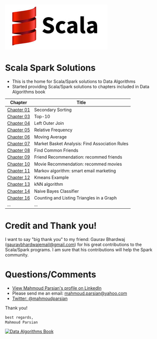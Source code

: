![Scala Spark Solutions](./scala.jpeg)

Scala Spark Solutions
=====================
* This is the home for Scala/Spark solutions to Data Algorithms
* Started providing Scala/Spark solutions to chapters included 
  in Data Algorithms book

Chapter                             |  Title                                          |
----------------------------------- | ----------------------------------------------- | 
[Chapter 01](./chap01/scala/)       |  Secondary Sorting                              | 
[Chapter 03](./chap03/scala/)       |  Top-10                                         |
[Chapter 04](./chap04/scala/)       |  Left Outer Join                                |
[Chapter 05](./chap05/scala/)       |  Relative Frequency                             |
[Chapter 06](./chap06/scala/)       |  Moving Average                                 |
[Chapter 07](./chap07/scala/)       |  Market Basket Analysis: Find Association Rules |
[Chapter 08](./chap08/scala/)       |  Find Common Friends                            |
[Chapter 09](./chap09/scala/)       |  Friend Recommendation: recommed friends        |
[Chapter 10](./chap10/scala/)       |  Movie Recommendation: recommed movies          |
[Chapter 11](./chap11/scala/)       |  Markov algorithm: smart email marketing        |
[Chapter 12](./chap12/scala/)       |  Kmeans Example                                 |
[Chapter 13](./chap13/scala/)       |  kNN algorithm                                  |
[Chapter 14](./chap14/scala/)       |  Naive Bayes Classifier                         |
[Chapter 16](./chap16/scala/)       |  Counting and Listing Triangles in a Graph      |
...                                 |  ...                                            |

Credit and Thank you!
=====================
I want to say "big thank you" to my friend: Gaurav 
Bhardwaj (<gauravbhardwajemail@gmail.com>) for his 
great contributions to the Scala/Spark programs. I am 
sure that his contributions will help the Spark community.

Questions/Comments
==================
* [View Mahmoud Parsian's profile on LinkedIn](http://www.linkedin.com/in/mahmoudparsian)
* Please send me an email: <mahmoud.parsian@yahoo.com>
* [Twitter: @mahmoudparsian](http://twitter.com/mahmoudparsian) 

Thank you!
````
best regards,
Mahmoud Parsian
````

[![Data Algorithms Book](https://github.com/mahmoudparsian/data-algorithms-book/raw/master/misc/large-image.jpg)](http://shop.oreilly.com/product/0636920033950.do)
